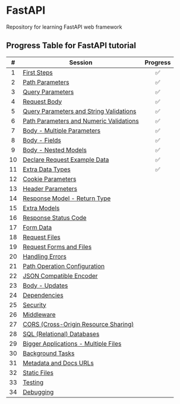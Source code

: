 # FastAPI

Repository for learning FastAPI web framework

## Progress Table for FastAPI tutorial

| #  | Session                                                                                                           | Progress |
|:--:|-------------------------------------------------------------------------------------------------------------------|:--------:|
| 1  | [First Steps](https://fastapi.tiangolo.com/tutorial/first-steps/)                                                 |    ✅     |
| 2  | [Path Parameters](https://fastapi.tiangolo.com/tutorial/path-params/)                                             |    ✅     |
| 3  | [Query Parameters](https://fastapi.tiangolo.com/tutorial/query-params/)                                           |    ✅     |
| 4  | [Request Body](https://fastapi.tiangolo.com/tutorial/body/)                                                       |    ✅     |
| 5  | [Query Parameters and String Validations](https://fastapi.tiangolo.com/tutorial/query-params-str-validations/)    |    ✅     |
| 6  | [Path Parameters and Numeric Validations](https://fastapi.tiangolo.com/tutorial/path-params-numeric-validations/) |    ✅     |
| 7  | [Body - Multiple Parameters](https://fastapi.tiangolo.com/tutorial/body-multiple-params/)                         |    ✅     |
| 8  | [Body - Fields](https://fastapi.tiangolo.com/tutorial/body-fields/)                                               |    ✅     |
| 9  | [Body - Nested Models](https://fastapi.tiangolo.com/tutorial/body-nested-models/)                                 |    ✅     |
| 10 | [Declare Request Example Data](https://fastapi.tiangolo.com/tutorial/schema-extra-example/)                       |    ✅     |
| 11 | [Extra Data Types](https://fastapi.tiangolo.com/tutorial/extra-data-types/)                                       |    ✅     |
| 12 | [Cookie Parameters](https://fastapi.tiangolo.com/tutorial/cookie-params/)                                         |          |
| 13 | [Header Parameters](https://fastapi.tiangolo.com/tutorial/header-params/)                                         |          |
| 14 | [Response Model - Return Type](https://fastapi.tiangolo.com/tutorial/response-model/)                             |          |
| 15 | [Extra Models](https://fastapi.tiangolo.com/tutorial/extra-models/)                                               |          |
| 16 | [Response Status Code](https://fastapi.tiangolo.com/tutorial/response-status-code/)                               |          |
| 17 | [Form Data](https://fastapi.tiangolo.com/tutorial/request-forms/)                                                 |          |
| 18 | [Request Files](https://fastapi.tiangolo.com/tutorial/request-files/)                                             |          |
| 19 | [Request Forms and Files](https://fastapi.tiangolo.com/tutorial/request-forms-and-files/)                         |          |
| 20 | [Handling Errors](https://fastapi.tiangolo.com/tutorial/handling-errors/)                                         |          |
| 21 | [Path Operation Configuration](https://fastapi.tiangolo.com/tutorial/path-operation-configuration/)               |          |
| 22 | [JSON Compatible Encoder](https://fastapi.tiangolo.com/tutorial/encoder/)                                         |          |
| 23 | [Body - Updates](https://fastapi.tiangolo.com/tutorial/body-updates/)                                             |          |
| 24 | [Dependencies](https://fastapi.tiangolo.com/tutorial/dependencies/)                                               |          |
| 25 | [Security](https://fastapi.tiangolo.com/tutorial/security/)                                                       |          |
| 26 | [Middleware](https://fastapi.tiangolo.com/tutorial/middleware/)                                                   |          |
| 27 | [CORS (Cross-Origin Resource Sharing)](https://fastapi.tiangolo.com/tutorial/cors/)                               |          |
| 28 | [SQL (Relational) Databases](https://fastapi.tiangolo.com/tutorial/sql-databases/)                                |          |
| 29 | [Bigger Applications - Multiple Files](https://fastapi.tiangolo.com/tutorial/bigger-applications/)                |          |
| 30 | [Background Tasks](https://fastapi.tiangolo.com/tutorial/background-tasks/)                                       |          |
| 31 | [Metadata and Docs URLs](https://fastapi.tiangolo.com/tutorial/metadata/)                                         |          |
| 32 | [Static Files](https://fastapi.tiangolo.com/tutorial/static-files/)                                               |          |
| 33 | [Testing](https://fastapi.tiangolo.com/tutorial/testing/)                                                         |          |
| 34 | [Debugging](https://fastapi.tiangolo.com/tutorial/debugging/)                                                     |          |
